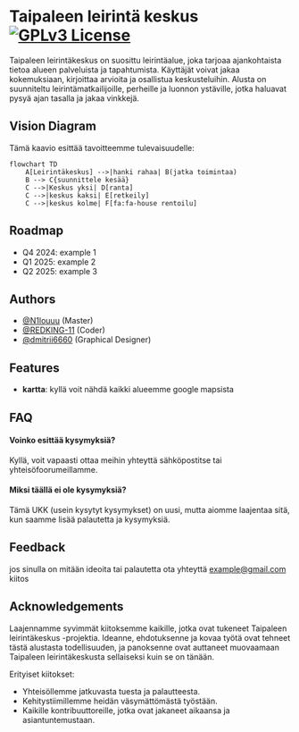 # Taipaleen leirintä keskus                                                      [![GPLv3 License](https://img.shields.io/badge/License-GPL%20v3-yellow.svg)](https://opensource.org/license/gpl-3-0)
Taipaleen leirintäkeskus on suosittu leirintäalue, joka tarjoaa ajankohtaista tietoa alueen palveluista ja tapahtumista. Käyttäjät voivat jakaa kokemuksiaan, kirjoittaa arvioita ja osallistua keskusteluihin. Alusta on suunniteltu leirintämatkailijoille, perheille ja luonnon ystäville, jotka haluavat pysyä ajan tasalla ja jakaa vinkkejä.
## Vision Diagram

Tämä kaavio esittää tavoitteemme tulevaisuudelle:

```mermaid
flowchart TD
    A[Leirintäkeskus] -->|hanki rahaa| B(jatka toimintaa)
    B --> C{suunnittele kesää}
    C -->|Keskus yksi| D[ranta]
    C -->|keskus kaksi| E[retkeily]
    C -->|keskus kolme| F[fa:fa-house rentoilu]

```
## Roadmap

- Q4 2024: example 1
- Q1 2025: example 2
- Q2 2025: example 3
## Authors

- [@N1louuu](https://www.github.com/N1louuu) (Master)
- [@REDKING-11](https://www.github.com/redking-11) (Coder)
- [@dmitrii6660](https://github.com/dmitrii6660) (Graphical Designer)
## Features

- **kartta**: kyllä voit nähdä kaikki alueemme google mapsista
## FAQ

#### Voinko esittää kysymyksiä?
Kyllä, voit vapaasti ottaa meihin yhteyttä sähköpostitse tai yhteisöfoorumeillamme.

#### Miksi täällä ei ole kysymyksiä?
Tämä UKK (usein kysytyt kysymykset) on uusi, mutta aiomme laajentaa sitä, kun saamme lisää palautetta ja kysymyksiä.
## Feedback
jos sinulla on mitään ideoita tai palautetta ota yhteyttä example@gmail.com kiitos
## Acknowledgements
Laajennamme syvimmät kiitoksemme kaikille, jotka ovat tukeneet Taipaleen leirintäkeskus -projektia. Ideanne, ehdotuksenne ja kovaa työtä ovat tehneet tästä alustasta todellisuuden, ja panoksenne ovat auttaneet muovaamaan Taipaleen leirintäkeskusta sellaiseksi kuin se on tänään.

Erityiset kiitokset:

- Yhteisöllemme jatkuvasta tuesta ja palautteesta.
- Kehitystiimillemme heidän väsymättömästä työstään.
- Kaikille kontribuuttoreille, jotka ovat jakaneet aikaansa ja asiantuntemustaan.